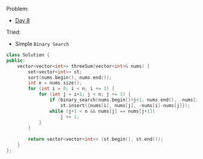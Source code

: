 Problem: 
   - [Day 8](https://leetcode.com/explore/challenge/card/july-leetcoding-challenge/545/week-2-july-8th-july-14th/3384/)

Tried: 
   - Simple `Binary Search`


```c++
class Solution {
public:
    vector<vector<int>> threeSum(vector<int>& nums) {
        set<vector<int>> st;
        sort(nums.begin(), nums.end());
        int n = nums.size();
        for (int i = 0; i < n; i += 1) {
            for (int j = i+1; j < n; j += 1) {
                if (binary_search(nums.begin()+j+1, nums.end(), -nums[i] - nums[j]))
                    st.insert({nums[i], nums[j], -nums[i]-nums[j]});
                while (j+1 < n && nums[j] == nums[j+1])
                    j += 1;
            }
        }
        
        return vector<vector<int>> (st.begin(), st.end());
    }
};
```
